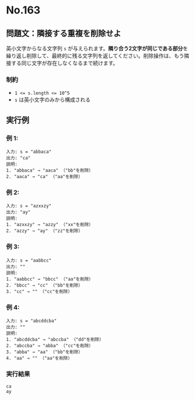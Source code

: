 # No.163

## 問題文：隣接する重複を削除せよ

英小文字からなる文字列 `s` が与えられます。**隣り合う2文字が同じである部分**を繰り返し削除して、最終的に残る文字列を返してください。削除操作は、もう隣接する同じ文字が存在しなくなるまで続けます。

### 制約

* `1 <= s.length <= 10^5`
* `s` は英小文字のみから構成される

## 実行例

### 例 1:

```
入力: s = "abbaca"
出力: "ca"
説明:
1. "abbaca" → "aaca" （"bb"を削除）
2. "aaca" → "ca" （"aa"を削除）
```

### 例 2:

```
入力: s = "azxxzy"
出力: "ay"
説明:
1. "azxxzy" → "azzy" （"xx"を削除）
2. "azzy" → "ay" （"zz"を削除）
```

### 例 3:

```
入力: s = "aabbcc"
出力: ""
説明:
1. "aabbcc" → "bbcc" （"aa"を削除）
2. "bbcc" → "cc" （"bb"を削除）
3. "cc" → "" （"cc"を削除）
```

### 例 4:

```
入力: s = "abcddcba"
出力: ""
説明:
1. "abcddcba" → "abccba" （"dd"を削除）
2. "abccba" → "abba" （"cc"を削除）
3. "abba" → "aa" （"bb"を削除）
4. "aa" → "" （"aa"を削除）
```

### 実行結果

```
ca
ay


```
